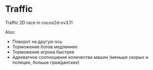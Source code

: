 # Traffic
Traffic 2D race in cocos2d-xv3.11

Also:
  - Поворот на другую ось
  - Торможение ботов медленнее
  - Торможение игрока быстрее
  - Адекватное соотношение количества машин (меньше скорых и полиции, больше гражданских)

